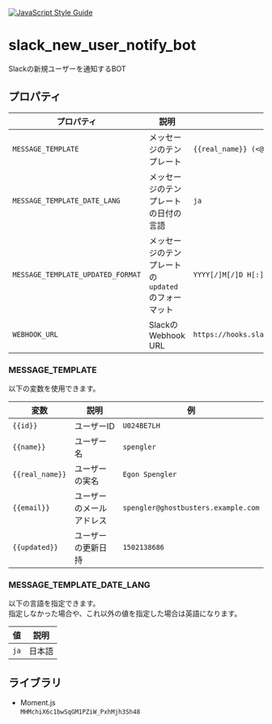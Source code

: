 [![JavaScript Style Guide](https://img.shields.io/badge/code_style-standard-brightgreen.svg)](https://standardjs.com)

# slack_new_user_notify_bot
Slackの新規ユーザーを通知するBOT

## プロパティ
|プロパティ|説明|例|
|---|---|---|
|`MESSAGE_TEMPLATE`|メッセージのテンプレート|`{{real_name}} (<@{{id}}>) has joined.`|
|`MESSAGE_TEMPLATE_DATE_LANG`|メッセージのテンプレートの日付の言語|`ja`|
|`MESSAGE_TEMPLATE_UPDATED_FORMAT`|メッセージのテンプレートの`updated`のフォーマット|`YYYY[/]M[/]D H[:]mm[:]ss`|
|`WEBHOOK_URL`|SlackのWebhook URL|`https://hooks.slack.com/services/T00000000/B00000000/XXXXXXXXXXXXXXXXXXXXXXXX`|

### MESSAGE_TEMPLATE
以下の変数を使用できます。

|変数|説明|例|
|---|---|---|
|`{{id}}`|ユーザーID|`U024BE7LH`|
|`{{name}}`|ユーザー名|`spengler`|
|`{{real_name}}`|ユーザーの実名|`Egon Spengler`|
|`{{email}}`|ユーザーのメールアドレス|`spengler@ghostbusters.example.com`|
|`{{updated}}`|ユーザーの更新日持|`1502138686`|

### MESSAGE_TEMPLATE_DATE_LANG
以下の言語を指定できます。  
指定しなかった場合や、これ以外の値を指定した場合は英語になります。

|値|説明|
|---|---|
|`ja`|日本語|

## ライブラリ
* Moment.js  
`MHMchiX6c1bwSqGM1PZiW_PxhMjh3Sh48`
